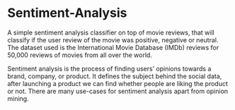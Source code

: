 # Sentiment-Analysis

A simple sentiment analysis classifier on top of movie reviews, that will classify if the user review of the movie was positive, negative or neutral. The dataset used is the International Movie Database (IMDb) reviews for 50,000 reviews of movies from all over the world.

Sentiment analysis is the process of finding users’ opinions towards a brand, company, or product. It defines the subject behind the social data, after launching a product we can find whether people are liking the product or not. There are many use-cases for sentiment analysis apart from opinion mining.
